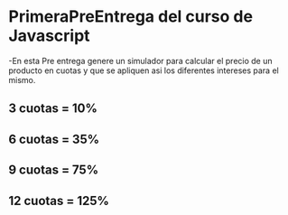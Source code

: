 # PrimeraPreEntrega del curso de Javascript

-En esta Pre entrega genere un simulador para calcular el precio de un producto en cuotas y que se apliquen asi los diferentes intereses para el mismo.
## 3 cuotas = 10%
## 6 cuotas = 35%
## 9 cuotas = 75%
## 12 cuotas = 125%
